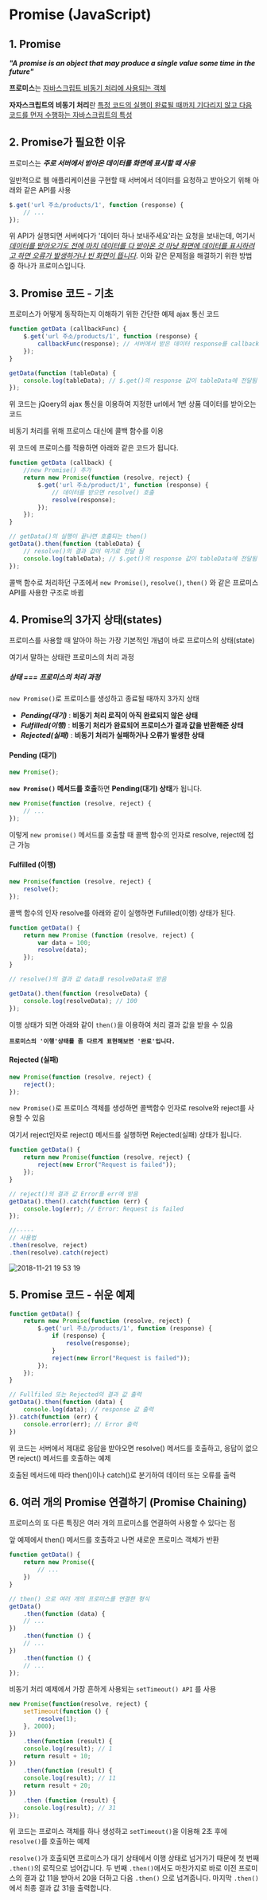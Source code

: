 # Promise (JavaScript)



## 1. Promise

***"A promise is an object that may produce a single value some time in the future"***



**프로미스**는 <u>자바스크립트 비동기 처리에 사용되는 객체</u>

**자자스크립트의 비동기 처리**란 <u>특정 코드의 실행이 완료될 때까지 기다리지 않고 다음 코드를 먼저 수행하는 자바스크립트의 특성</u>





## 2. Promise가 필요한 이유

프로미스는 ***주로 서버에서 받아온 데이터를 화면에 표시할 때 사용***

일반적으로 웹 애플리케이션을 구현할 때 서버에서 데이터를 요청하고 받아오기 위해 아래와 같은 API를 사용

```javascript
$.get('url 주소/products/1', function (response) {
    // ...
});
```

위 API가 실행되면 서버에다가 '데이터 하나 보내주세요'라는 요청을 보내는데, 여기서 *<u>데이터를 받아오기도 전에 마치 데이터를 다 받아온 것 마냥 화면에 데이터를 표시하려고 하면 오류가 발생하거나 빈 화면이 뜹니다</u>*. 이와 같은 문제점을 해결하기 위한 방법 중 하나가 프로미스입니다.





## 3. Promise 코드 - 기초

프로미스가 어떻게 동작하는지 이해하기 위한 간단한 예제 ajax 통신 코드

```javascript
function getData (callbackFunc) {
    $.get('url 주소/products/1', function (response) {
        callbackFunc(response); // 서버에서 받은 데이터 response를 callbackFunc() 함수에 넘겨줌
    });
}

getData(function (tableData) {
    console.log(tableData); // $.get()의 response 값이 tableData에 전달됨
});
```

위 코드는 jQoery의 ajax 통신을 이용하여 지정한 url에서 1번 상품 데이터를 받아오는 코드

비동기 처리를 위해 프로미스 대신에 콜백 함수를 이용

위 코드에 프로미스를 적용하면 아래와 같은 코드가 됩니다.

```javascript
function getData (callback) {
    //new Promise() 추가
    return new Promise(function (resolve, reject) {
        $.get('url 주소/product/1', function (response) {
            // 데이터를 받으면 resolve() 호출
            resolve(response);
        });
    });
}

// getData()의 실행이 끝나면 호출되는 then()
getData().then(function (tableData) {
    // resolve()의 결과 값이 여기로 전달 됨
    console.log(tableData); // $.get()의 response 값이 tableData에 전달됨
});
```

콜백 함수로 처리하던 구조에서 `new Promise()`, `resolve()`, `then()` 와 같은 프로미스 API를 사용한 구조로 바뀜





## 4. Promise의 3가지 상태(states)

프로미스를 사용할 때 알아야 하는 가장 기본적인 개념이 바로 프로미스의 상태(state)

여기서 말하는 상태란 프로미스의 처리 과정

##### 상태 === 프로미스의 처리 과정



`new Promise()`로 프로미스를 생성하고 종료될 때까지 3가지 상태

* ***Pending(대기)*** : **비동기 처리 로직이 아직 완료되지 않은 상태**
* ***Fulfilled(이행)*** : **비동기 처리가 완료되어 프로미스가 결과 값을 반환해준 상태**
* ***Rejected(실패)*** : **비동기 처리가 실패하거나 오류가 발생한 상태**



#### Pending (대기)

```javascript
new Promise();
```

**`new Promise()` 메서드를 호출**하면 **Pending(대기) 상태**가 됩니다.

```javascript
new Promise(function (resolve, reject) {
    // ...
});
```

이렇게 `new promise()` 메서드를 호출할 때 콜백 함수의 인자로 resolve, reject에 접근 가능



#### Fulfilled (이행)

```javascript
new Promise(function (resolve, reject) {
    resolve();
});
```

콜백 함수의 인자 resolve를 아래와 같이 실행하면 Fufilled(이행) 상태가 된다.

```javascript
function getData() {
    return new Promise (function (resolve, reject) {
        var data = 100;
        resolve(data);
    });
}

// resolve()의 결과 값 data를 resolveData로 받음

getData().then(function (resolveData) {
    console.log(resolveData); // 100
});
```

이행 상태가 되면 아래와 같이 `then()`을 이용하여 처리 결과 값을 받을 수 있음

**`프로미스의 '이행'상태를 좀 다르게 표현해보면 '완료'입니다.`**



#### Rejected (실패)

```javascript
new Promise(function (resolve, reject) {
    reject();
});
```

`new Promise()`로 프로미스 객체를 생성하면 콜백함수 인자로 resolve와 reject를 사용할 수 있음

여기서 reject인자로 reject() 메서드를 실행하면 Rejected(실패) 상태가 됩니다.

```javascript
function getData() {
    return new Promise(function (resolve, reject) {
        reject(new Error("Request is failed"));
    });
}

// reject()의 결과 값 Error를 err에 받음
getData().then().catch(function (err) {
    console.log(err); // Error: Request is failed
});

//-----
// 사용법
.then(resolve, reject)
.then(resolve).catch(reject)
```

![2018-11-21 19 53 19](https://user-images.githubusercontent.com/40155174/48836836-292eae00-edc7-11e8-9a17-628559e04c82.png)





## 5. Promise 코드 - 쉬운 예제

```javascript
function getData() {
    return new Promise(function (resolve, reject) {
        $.get('url 주소/products/1', function (response) {
            if (response) {
                resolve(response);
            }
            reject(new Error("Request is failed"));
        });
    });
}

// Fullfiled 또는 Rejected의 결과 값 출력
getData().then(function (data) {
    console.log(data); // response 값 출력
}).catch(function (err) {
    console.error(err); // Error 출력
})
```

위 코드는 서버에서 제대로 응답을 받아오면 resolve() 메서드를 호출하고, 응답이 없으면 reject() 메서드를 호출하는 예제

호출된 메서드에 따라 then()이나 catch()로 분기하여 데이터 또는 오류를 출력





## 6. 여러 개의 Promise 연결하기 (Promise Chaining)

프로미스의 또 다른 특징은 여러 개의 프로미스를 연결하여 사용할 수 있다는 점

앞 예제에서 then() 메서드를 호출하고 나면 새로운 프로미스 객체가 반환

```javascript
function getData() {
    return new Promise({
        // ...
    })
}

// then() 으로 여러 개의 프로미스를 연결한 형식
getData()
    .then(function (data) {
    // ...
})
    .then(function () {
    // ...
})
    .then(function () {
    // ...
});
```

비동기 처리 예제에서 가장 흔하게 사용되는 `setTimeout() API` 를 사용

```javascript
new Promise(function(resolve, reject) {
    setTimeout(function () {
        resolve(1);
    }, 2000);
})
    .then(function (result) {
    console.log(result); // 1
    return result + 10;
})
    .then(function (result) {
    console.log(result); // 11
    return result + 20;
})
    .then (function (result) {
    console.log(result); // 31
});
```

위 코드는 프로미스 객체를 하나 생성하고 `setTimeout()`을 이용해 2초 후에 `resolve()`를 호출하는 예제

`resolve()`가 호출되면 프로미스가 대기 상태에서 이행 상태로 넘거가기 때문에 첫 번째 `.then()`의 로직으로 넘어갑니다. 두 번째 `.then()`에서도 마찬가지로 바로 이전 프로미스의 결과 값 11을 받아서 20을 더하고 다음 `.then()` 으로 넘겨줍니다. 마지막 `.then()`에서 최종 결과 값 31을 출력합니다.


